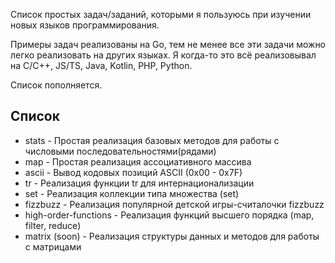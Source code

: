 Список простых задач/заданий, которыми я пользуюсь при изучении новых языков программирования.

Примеры задач реализованы на Go, тем не менее все эти задачи можно легко реализовать на других языках. Я когда-то это всё реализовывал на C/C++, JS/TS, Java, Kotlin, PHP, Python.

Список пополняется.

## Список

- stats - Простая реализация базовых методов для работы с числовыми последовательностями(рядами)
- map - Простая реализация ассоциативного массива
- ascii - Вывод кодовых позиций ASCII (0x00 - 0x7F)
- tr - Реализация функции tr для интернационализации
- set - Реализация коллекции типа множества (set)
- fizzbuzz - Реализация популярной детской игры-считалочки fizzbuzz
- high-order-functions - Реализация функций высшего порядка (map, filter, reduce)
- matrix (soon) - Реализация структуры данных и методов для работы с матрицами